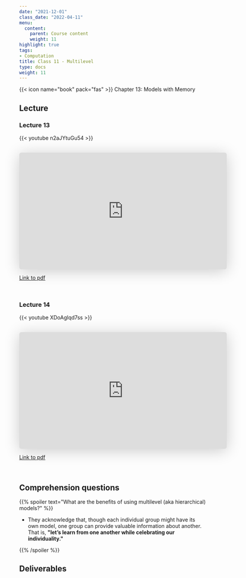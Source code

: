 ```yaml
---
date: "2021-12-01"
class_date: "2022-04-11"
menu:
  content:
    parent: Course content
    weight: 11
highlight: true
tags:
- Computation
title: Class 11 - Multilevel
type: docs
weight: 11
---
```



{{< icon name="book" pack="fas" >}} Chapter 13: Models with Memory

<!--more-->

## Lecture

### Lecture 13

{{< youtube n2aJYtuGu54 >}}

<br>

<iframe class="speakerdeck-iframe" frameborder="0" src="https://speakerdeck.com/player/e7bde2e90ac540c8be093d7bc5c57576" title="Statistical Rethinking 2022 Lecture 13" allowfullscreen="true" mozallowfullscreen="true" webkitallowfullscreen="true" style="border: 0px; background: padding-box padding-box rgba(0, 0, 0, 0.1); margin: 0px; padding: 0px; border-radius: 6px; box-shadow: rgba(0, 0, 0, 0.2) 0px 5px 40px; width: 560px; height: 314px;" data-ratio="1.78343949044586"></iframe>

[Link to pdf](https://files.speakerdeck.com/presentations/e7bde2e90ac540c8be093d7bc5c57576/Lecture_13.pdf)

<br>

### Lecture 14

{{< youtube XDoAglqd7ss >}}

<br>

<iframe class="speakerdeck-iframe" frameborder="0" src="https://speakerdeck.com/player/e8c312e606eb4f3091417a48e63ea381" title="Statistical Rethinking 2022 Lecture 14" allowfullscreen="true" mozallowfullscreen="true" webkitallowfullscreen="true" style="border: 0px; background: padding-box padding-box rgba(0, 0, 0, 0.1); margin: 0px; padding: 0px; border-radius: 6px; box-shadow: rgba(0, 0, 0, 0.2) 0px 5px 40px; width: 560px; height: 314px;" data-ratio="1.78343949044586"></iframe>

[Link to pdf](https://files.speakerdeck.com/presentations/e8c312e606eb4f3091417a48e63ea381/Lecture_14.pdf)

<br>


## Comprehension questions

{{% spoiler text="What are the benefits of using multilevel (aka hierarchical) models?" %}}

- They acknowledge that, though each individual group might have its own model, one group can provide valuable information about another. That is, **"let’s learn from one another while celebrating our individuality."**

{{% /spoiler %}}

## Deliverables

